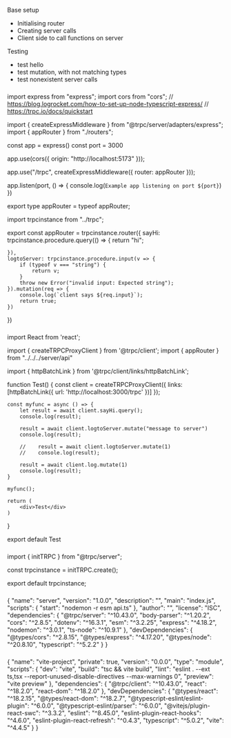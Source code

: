 Base setup

- Initialising router
- Creating server calls
- Client side to call functions on server

Testing

- test hello
- test mutation, with not matching types
- test nonexistent server calls

###

import express from "express";
import cors from "cors";
// https://blog.logrocket.com/how-to-set-up-node-typescript-express/
// https://trpc.io/docs/quickstart

import { createExpressMiddleware } from "@trpc/server/adapters/express";
import { appRouter } from "./routers";

const app = express()
const port = 3000

app.use(cors({ origin: "http://localhost:5173" }));

app.use("/trpc", createExpressMiddleware({ router: appRouter }));

app.listen(port, () => {
console.log(`Example app listening on port ${port}`)
})

export type appRouter = typeof appRouter;

import trpcinstance from "../trpc";

export const appRouter = trpcinstance.router({
sayHi: trpcinstance.procedure.query(() => {
return "hi";

    }),
    logtoServer: trpcinstance.procedure.input(v => {
        if (typeof v === "string") {
            return v;
        }
        throw new Error("invalid input: Expected string");
    }).mutation(req => {
        console.log(`client says ${req.input}`);
        return true;
    })

})

###

import React from 'react';

import { createTRPCProxyClient } from '@trpc/client';
import { appRouter } from "../../../server/api"

import { httpBatchLink } from '@trpc/client/links/httpBatchLink';

function Test() {
const client = createTRPCProxyClient<appRouter>({
links: [httpBatchLink({
url: 'http://localhost:3000/trpc'
})]
});

    const myfunc = async () => {
        let result = await client.sayHi.query();
        console.log(result);

        result = await client.logtoServer.mutate("message to server")
        console.log(result);

        //    result = await client.logtoServer.mutate(1)
        //    console.log(result);

        result = await client.log.mutate(1)
        console.log(result);
    }

    myfunc();

    return (
        <div>Test</div>
    )

}

export default Test

###

import { initTRPC } from "@trpc/server";

const trpcinstance = initTRPC.create();

export default trpcinstance;

###

{
"name": "server",
"version": "1.0.0",
"description": "",
"main": "index.js",
"scripts": {
"start": "nodemon -r esm api.ts"
},
"author": "",
"license": "ISC",
"dependencies": {
"@trpc/server": "^10.43.0",
"body-parser": "^1.20.2",
"cors": "^2.8.5",
"dotenv": "^16.3.1",
"esm": "^3.2.25",
"express": "^4.18.2",
"nodemon": "^3.0.1",
"ts-node": "^10.9.1"
},
"devDependencies": {
"@types/cors": "^2.8.15",
"@types/express": "^4.17.20",
"@types/node": "^20.8.10",
"typescript": "^5.2.2"
}
}

###

{
"name": "vite-project",
"private": true,
"version": "0.0.0",
"type": "module",
"scripts": {
"dev": "vite",
"build": "tsc && vite build",
"lint": "eslint . --ext ts,tsx --report-unused-disable-directives --max-warnings 0",
"preview": "vite preview"
},
"dependencies": {
"@trpc/client": "^10.43.0",
"react": "^18.2.0",
"react-dom": "^18.2.0"
},
"devDependencies": {
"@types/react": "^18.2.15",
"@types/react-dom": "^18.2.7",
"@typescript-eslint/eslint-plugin": "^6.0.0",
"@typescript-eslint/parser": "^6.0.0",
"@vitejs/plugin-react-swc": "^3.3.2",
"eslint": "^8.45.0",
"eslint-plugin-react-hooks": "^4.6.0",
"eslint-plugin-react-refresh": "^0.4.3",
"typescript": "^5.0.2",
"vite": "^4.4.5"
}
}
